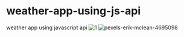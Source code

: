 # weather-app-using-js-api
weather app using javascript api
![1](https://user-images.githubusercontent.com/83516020/155508484-5ee95cc1-e905-4c90-a9fe-688e111888a4.png)
![pexels-erik-mclean-4695098](https://user-images.githubusercontent.com/83516020/155508922-0ef9d14a-5035-4474-9c6d-8ea72cca9ec3.jpg)

